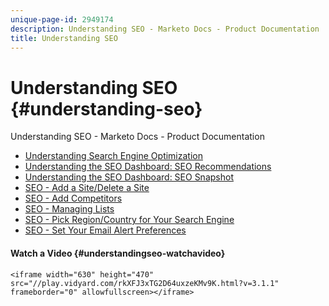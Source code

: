 ```yaml
---
unique-page-id: 2949174
description: Understanding SEO - Marketo Docs - Product Documentation
title: Understanding SEO
---
```


# Understanding SEO {#understanding-seo}

Understanding SEO - Marketo Docs - Product Documentation

* [Understanding Search Engine Optimization](understanding-seo/understanding-search-engine-optimization.md)
* [Understanding the SEO Dashboard: SEO Recommendations](understanding-seo/understanding-the-seo-dashboard-seo-recommendations.md)
* [Understanding the SEO Dashboard: SEO Snapshot](understanding-seo/understanding-the-seo-dashboard-seo-snapshot.md)
* [SEO - Add a Site/Delete a Site](understanding-seo/seo-add-a-site-delete-a-site.md)
* [SEO - Add Competitors](understanding-seo/seo-add-competitors.md)
* [SEO - Managing Lists](understanding-seo/seo-managing-lists.md)
* [SEO - Pick Region/Country for Your Search Engine](understanding-seo/seo-pick-region-country-for-your-search-engine.md)
* [SEO - Set Your Email Alert Preferences](understanding-seo/seo-set-your-email-alert-preferences.md)

#### Watch a Video {#understandingseo-watchavideo}

`<iframe width="630" height="470" src="//play.vidyard.com/rkXFJ3xTG2D64uxzeKMv9K.html?v=3.1.1" frameborder="0" allowfullscreen></iframe>`  